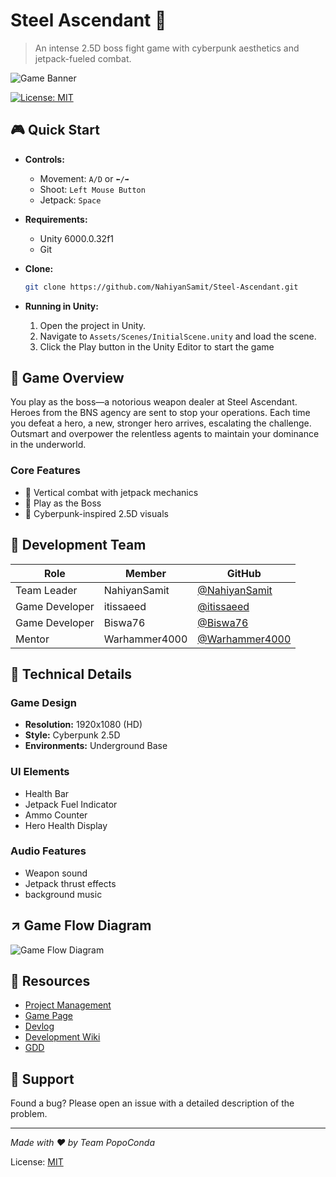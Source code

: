 # Steel Ascendant 🚀

> An intense 2.5D boss fight game with cyberpunk aesthetics and jetpack-fueled combat.

![Game Banner](https://imgur.com/bwpgSl0.png)

[![License: MIT](https://img.shields.io/badge/License-MIT-yellow.svg)](https://opensource.org/licenses/MIT)

## 🎮 Quick Start

- **Controls:**
  - Movement: `A/D` or `⬅️/➡️`
  - Shoot: `Left Mouse Button`
  - Jetpack: `Space`

- **Requirements:**
  - Unity 6000.0.32f1
  - Git

- **Clone:**
  ```bash
  git clone https://github.com/NahiyanSamit/Steel-Ascendant.git
  ```

- **Running in Unity:**
  1. Open the project in Unity.
  2. Navigate to `Assets/Scenes/InitialScene.unity` and load the scene.
  3. Click the Play button in the Unity Editor to start the game

## 🎯 Game Overview

You play as the boss—a notorious weapon dealer at Steel Ascendant. Heroes from the BNS agency are sent to stop your operations. Each time you defeat a hero, a new, stronger hero arrives, escalating the challenge. Outsmart and overpower the relentless agents to maintain your dominance in the underworld.

### Core Features

- 🚀 Vertical combat with jetpack mechanics
- 🎯 Play as the Boss
- 🎨 Cyberpunk-inspired 2.5D visuals

## 👥 Development Team

| Role | Member | GitHub |
|------|--------|--------|
| Team Leader | NahiyanSamit | [@NahiyanSamit](https://github.com/NahiyanSamit) |
| Game Developer | itissaeed | [@itissaeed](https://github.com/itissaeed) |
| Game Developer | Biswa76 | [@Biswa76](https://github.com/Biswa76) |
| Mentor | Warhammer4000 | [@Warhammer4000](https://github.com/Warhammer4000) |

## 🎨 Technical Details

### Game Design
- **Resolution:** 1920x1080 (HD)
- **Style:** Cyberpunk 2.5D
- **Environments:** Underground Base

### UI Elements
- Health Bar
- Jetpack Fuel Indicator
- Ammo Counter
- Hero Health Display

### Audio Features
- Weapon sound
- Jetpack thrust effects
- background music

## ↗️ Game Flow Diagram
![Game Flow Diagram](https://imgur.com/P5cNs1t.jpg)

## 🔗 Resources

- [Project Management](https://sharing.clickup.com/9018894642/l/h/8ct2u9j-278/0fe70fbebe022bd)
- [Game Page](https://nahiyansamit.itch.io/steel-ascendant)
- [Devlog](https://nahiyansamit.itch.io/steel-ascendant/devlog/900184/devlog-1-steel-ascendant-first-steps)
- [Development Wiki](https://github.com/Learnathon-By-Geeky-Solutions/popoconda/wiki)
- [GDD](https://www.dundoc.com/project/10653/e0xi8sy9ty)

## 🐛 Support

Found a bug? Please open an issue with a detailed description of the problem.

---

*Made with ❤️ by Team PopoConda*

License: [MIT](LICENSE)

